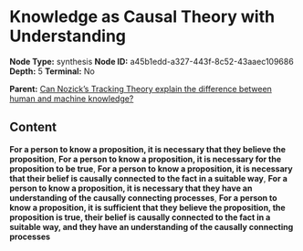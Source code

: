 # Knowledge as Causal Theory with Understanding

**Node Type:** synthesis
**Node ID:** a45b1edd-a327-443f-8c52-43aaec109686
**Depth:** 5
**Terminal:** No

**Parent:** [Can Nozick’s Tracking Theory explain the difference between human and machine knowledge?](can-nozicks-tracking-theory-explain-the-difference-between-human-and-machine-knowledge-antithesis-df814603-dfa9-4dbd-aa42-6eaa8f0c7b0e.md)

## Content

**For a person to know a proposition, it is necessary that they believe the proposition**, **For a person to know a proposition, it is necessary for the proposition to be true**, **For a person to know a proposition, it is necessary that their belief is causally connected to the fact in a suitable way**, **For a person to know a proposition, it is necessary that they have an understanding of the causally connecting processes**, **For a person to know a proposition, it is sufficient that they believe the proposition, the proposition is true, their belief is causally connected to the fact in a suitable way, and they have an understanding of the causally connecting processes**
